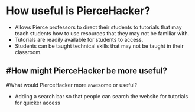 # How useful is PierceHacker?
- Allows Pierce professors to direct their students to tutorials that may teach students how to use resources 
that they may not be familiar with.
- Tutorials are readily available for students to access.
- Students can be taught technical skills that may not be taught in their classroom.

#How might PierceHacker be more useful?
- 

#What would PierceHacker more awesome or useful?
- Adding a search bar so that people can search the website for tutorials for quicker access
